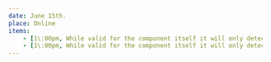 ```yaml
---
date: June 15th.
place: Online
items: 
    - [1\:00pm, While valid for the component itself it will only detect scrolling inside the component. If you want to detect the whole page scroll you need to use window.addEventListener. See other answers]
    - [1\:00pm, While valid for the component itself it will only detect scrolling inside the component. If you want to detect the whole page scroll you need to use window.addEventListener. See other answers]
---
```

